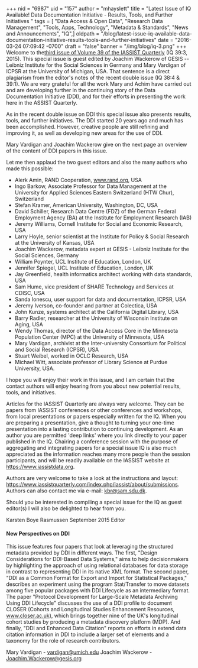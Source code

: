 +++
nid = "6987"
uid = "157"
author = "mhayslett"
title = "Latest Issue of IQ Available!  Data Documentation Initiative - Results, Tools, and  Further Initiatives "
tags = [ "Data Access & Open Data", "Research Data Management", "Tools, Apps, Technology", "Metadata & Standards", "News and Announcements", "IQ",]
oldpath = "/blog/latest-issue-iq-available-data-documentation-initiative-results-tools-and-further-initiatives"
date = "2016-03-24 07:09:42 -0700"
draft = "false"
banner = "/img/blog/iq-3.png"
+++
Welcome to the[third issue of Volume 39 of the IASSIST
Quarterly](https://iassistquarterly.com/index.php/iassist/issue/view/28 "3") (IQ 39:3, 2015).
This special issue is guest edited by Joachim Wackerow of GESIS --
Leibniz Institute for the Social Sciences in Germany and Mary Vardigan
of ICPSR at the University of Michigan, USA. That sentence is a direct
plagiarism from the editor's notes of the recent double issue (IQ 38:4 &
39:1). We are very grateful for all the work Mary and Achim have carried
out and are developing further in the continuing story of the Data
Documentation Initiative (DDI), and for their efforts in presenting the
work here in the ASSIST Quarterly.

As in the recent double issue on DDI this special issue also presents
results, tools, and further initiatives. The DDI started 20 years ago
and much has been accomplished. However, creative people are still
refining and improving it, as well as developing new areas for the use
of DDI.

Mary Vardigan and Joachim Wackerow give on the next page an overview of
the content of DDI papers in this issue.

Let me then applaud the two guest editors and also the many authors who
made this possible:

-   Alerk Amin, RAND Cooperation, www.rand.org, USA
-   Ingo Barkow, Associate Professor for Data Management at the
    University for Applied Sciences Eastern Switzerland (HTW Chur),
    Switzerland
-   Stefan Kramer, American University, Washington, DC, USA
-   David Schiller, Research Data Centre (FDZ) of the German Federal
    Employment Agency (BA) at the Institute for Employment Research
    (IAB)
-   Jeremy Williams, Cornell Institute for Social and Economic Research,
    USA
-   Larry Hoyle, senior scientist at the Institute for Policy & Social
    Research at the University of Kansas, USA
-   Joachim Wackerow, metadata expert at GESIS - Leibniz Institute for
    the Social Sciences, Germany
-   William Poynter, UCL Institute of Education, London, UK
-   Jennifer Spiegel, UCL Institute of Education, London, UK
-   Jay Greenfield, health informatics architect working with data
    standards, USA
-   Sam Hume, vice president of SHARE Technology and Services at CDISC,
    USA
-   Sanda Ionescu, user support for data and documentation, ICPSR, USA
-   Jeremy Iverson, co-founder and partner at Colectica, USA
-   John Kunze, systems architect at the California Digital Library, USA
-   Barry Radler, researcher at the University of Wisconsin Institute on
    Aging, USA
-   Wendy Thomas, director of the Data Access Core in the Minnesota
    Population Center (MPC) at the University of Minnesota, USA
-   Mary Vardigan, archivist at the Inter-university Consortium for
    Political and Social Research (ICPSR), USA
-   Stuart Weibel, worked in OCLC Research, USA
-   Michael Witt, associate professor of Library Science at Purdue
    University, USA.

I hope you will enjoy their work in this issue, and I am certain that
the contact authors will enjoy hearing from you
about new potential results, tools, and initiatives.

Articles for the IASSIST Quarterly are always very welcome. They can be
papers from IASSIST conferences or other
conferences and workshops, from local presentations or papers especially
written for the IQ. When you are preparing
a presentation, give a thought to turning your one-time presentation
into a lasting contribution to continuing development. As an author you
are permitted 'deep links' where you link directly to your paper
published in the IQ. Chairing a conference session with the purpose of
aggregating and integrating papers for a special issue IQ is also much
appreciated as the information reaches many more people than the session
participants, and will be readily available on the IASSIST website at
https://www.iassistdata.org.

Authors are very welcome to take a look at the instructions and layout: <https://www.iassistquarterly.com/index.php/iassist/about/submissions>. Authors can also contact
me via e-mail: kbr@sam.sdu.dk.

Should you be interested in compiling a special issue for the IQ as
guest editor(s) I will also be delighted to hear from you.

Karsten Boye Rasmussen
September 2015
Editor

#### New Perspectives on DDI

This issue features four papers that look at leveraging the structured metadata provided by DDI in different ways. The first, "Design Considerations for DDI-Based Data Systems," aims to help decisionmakers by highlighting the approach of using relational databases for data storage in contrast to representing DDI in its native XML format. The second paper, "DDI as a Common Format for Export and Import for Statistical Packages," describes an experiment using the program Stat/Transfer to move datasets among five popular packages with DDI Lifecycle as an intermediary format. The paper "Protocol Development for Large-Scale Metadata Archiving Using DDI Lifecycle" discusses the use of a DDI profile to document CLOSER (Cohorts and Longitudinal Studies Enhancement Resources, www.closer.ac.uk), which brings together nine of the UK's longitudinal cohort studies by producing a metadata discovery platform (MDP). And finally, "DDI and Enhanced Data Citation" reports on efforts in extend data citation information in DDI to include a larger set of elements and a taxonomy for the role of research contributors.

Mary Vardigan - vardigan@umich.edu
Joachim Wackerow - Joachim.Wackerow@gesis.org
